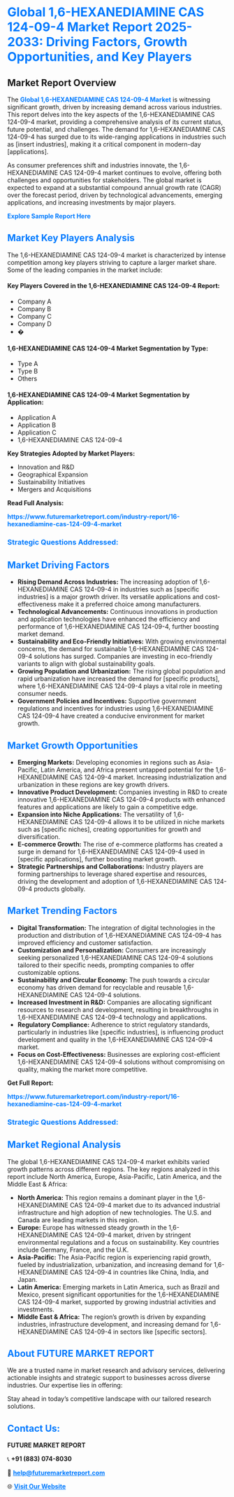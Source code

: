 <h1 style="color: #007BFF;">Global 1,6-HEXANEDIAMINE CAS 124-09-4 Market Report 2025-2033: Driving Factors, Growth Opportunities, and Key Players</h1>

<section id="overview">
<h2>Market Report Overview</h2>
<p>The <a href="https://www.futuremarketreport.com/industry-report/16-hexanediamine-cas-124-09-4-market" style="color: #007BFF; text-decoration: none;"><strong>Global 1,6-HEXANEDIAMINE CAS 124-09-4 Market</strong></a> is witnessing significant growth, driven by increasing demand across various industries. This report delves into the key aspects of the 1,6-HEXANEDIAMINE CAS 124-09-4 market, providing a comprehensive analysis of its current status, future potential, and challenges. The demand for 1,6-HEXANEDIAMINE CAS 124-09-4 has surged due to its wide-ranging applications in industries such as [insert industries], making it a critical component in modern-day [applications].</p>
<p>As consumer preferences shift and industries innovate, the 1,6-HEXANEDIAMINE CAS 124-09-4 market continues to evolve, offering both challenges and opportunities for stakeholders. The global market is expected to expand at a substantial compound annual growth rate (CAGR) over the forecast period, driven by technological advancements, emerging applications, and increasing investments by major players.</p>
</section>

<section id="overview">
<p><a href="https://www.futuremarketreport.com/request-sample/reportId=119239" style="color: #007BFF; text-decoration: none;"><strong>Explore Sample Report Here</strong></a></p>
</section>

<section id="key-players">
<h2 style="color: #007BFF;">Market Key Players Analysis</h2>
<p>The 1,6-HEXANEDIAMINE CAS 124-09-4 market is characterized by intense competition among key players striving to capture a larger market share. Some of the leading companies in the market include:</p>
<h4>Key Players Covered in the 1,6-HEXANEDIAMINE CAS 124-09-4 Report:</h4>
<ul><li>Company A</li><li>Company B</li><li>Company C</li><li>Company D</li><li>�</li></ul>
<h4>1,6-HEXANEDIAMINE CAS 124-09-4 Market Segmentation by Type:</h4>
<ul><li>Type A</li><li>Type B</li><li>Others</li></ul>

<h4>1,6-HEXANEDIAMINE CAS 124-09-4 Market Segmentation by Application:</h4>
<ul><li>Application A</li><li>Application B</li><li>Application C</li><li>1,6-HEXANEDIAMINE CAS 124-09-4</li></ul>
<p><strong>Key Strategies Adopted by Market Players:</strong></p>
<ul>
<li>Innovation and R&D</li>
<li>Geographical Expansion</li>
<li>Sustainability Initiatives</li>
<li>Mergers and Acquisitions</li>
</ul>
</section>

<section>
<p><strong>Read Full Analysis: </strong></p><a href="https://www.futuremarketreport.com/industry-report/16-hexanediamine-cas-124-09-4-market" style="color: #007BFF; text-decoration: none;"><strong>https://www.futuremarketreport.com/industry-report/16-hexanediamine-cas-124-09-4-market</strong></a>
<h3 style="color: #007BFF;">Strategic Questions Addressed:</h3>
</section>

<section id="driving-factors">
<h2 style="color: #007BFF;">Market Driving Factors</h2>
<ul>
<li><strong>Rising Demand Across Industries:</strong> The increasing adoption of 1,6-HEXANEDIAMINE CAS 124-09-4 in industries such as [specific industries] is a major growth driver. Its versatile applications and cost-effectiveness make it a preferred choice among manufacturers.</li>
<li><strong>Technological Advancements:</strong> Continuous innovations in production and application technologies have enhanced the efficiency and performance of 1,6-HEXANEDIAMINE CAS 124-09-4, further boosting market demand.</li>
<li><strong>Sustainability and Eco-Friendly Initiatives:</strong> With growing environmental concerns, the demand for sustainable 1,6-HEXANEDIAMINE CAS 124-09-4 solutions has surged. Companies are investing in eco-friendly variants to align with global sustainability goals.</li>
<li><strong>Growing Population and Urbanization:</strong> The rising global population and rapid urbanization have increased the demand for [specific products], where 1,6-HEXANEDIAMINE CAS 124-09-4 plays a vital role in meeting consumer needs.</li>
<li><strong>Government Policies and Incentives:</strong> Supportive government regulations and incentives for industries using 1,6-HEXANEDIAMINE CAS 124-09-4 have created a conducive environment for market growth.</li>
</ul>
</section>

<section id="growth-opportunities">
<h2 style="color: #007BFF;">Market Growth Opportunities</h2>
<ul>
<li><strong>Emerging Markets:</strong> Developing economies in regions such as Asia-Pacific, Latin America, and Africa present untapped potential for the 1,6-HEXANEDIAMINE CAS 124-09-4 market. Increasing industrialization and urbanization in these regions are key growth drivers.</li>
<li><strong>Innovative Product Development:</strong> Companies investing in R&D to create innovative 1,6-HEXANEDIAMINE CAS 124-09-4 products with enhanced features and applications are likely to gain a competitive edge.</li>
<li><strong>Expansion into Niche Applications:</strong> The versatility of 1,6-HEXANEDIAMINE CAS 124-09-4 allows it to be utilized in niche markets such as [specific niches], creating opportunities for growth and diversification.</li>
<li><strong>E-commerce Growth:</strong> The rise of e-commerce platforms has created a surge in demand for 1,6-HEXANEDIAMINE CAS 124-09-4 used in [specific applications], further boosting market growth.</li>
<li><strong>Strategic Partnerships and Collaborations:</strong> Industry players are forming partnerships to leverage shared expertise and resources, driving the development and adoption of 1,6-HEXANEDIAMINE CAS 124-09-4 products globally.</li>
</ul>
</section>

<section id="trending-factors">
<h2 style="color: #007BFF;">Market Trending Factors</h2>
<ul>
<li><strong>Digital Transformation:</strong> The integration of digital technologies in the production and distribution of 1,6-HEXANEDIAMINE CAS 124-09-4 has improved efficiency and customer satisfaction.</li>
<li><strong>Customization and Personalization:</strong> Consumers are increasingly seeking personalized 1,6-HEXANEDIAMINE CAS 124-09-4 solutions tailored to their specific needs, prompting companies to offer customizable options.</li>
<li><strong>Sustainability and Circular Economy:</strong> The push towards a circular economy has driven demand for recyclable and reusable 1,6-HEXANEDIAMINE CAS 124-09-4 solutions.</li>
<li><strong>Increased Investment in R&D:</strong> Companies are allocating significant resources to research and development, resulting in breakthroughs in 1,6-HEXANEDIAMINE CAS 124-09-4 technology and applications.</li>
<li><strong>Regulatory Compliance:</strong> Adherence to strict regulatory standards, particularly in industries like [specific industries], is influencing product development and quality in the 1,6-HEXANEDIAMINE CAS 124-09-4 market.</li>
<li><strong>Focus on Cost-Effectiveness:</strong> Businesses are exploring cost-efficient 1,6-HEXANEDIAMINE CAS 124-09-4 solutions without compromising on quality, making the market more competitive.</li>
</ul>
</section>

<section>
<p><strong>Get Full Report: </strong></p><a href="https://www.futuremarketreport.com/industry-report/16-hexanediamine-cas-124-09-4-market" style="color: #007BFF; text-decoration: none;"><strong>https://www.futuremarketreport.com/industry-report/16-hexanediamine-cas-124-09-4-market</strong></a>
<h3 style="color: #007BFF;">Strategic Questions Addressed:</h3>
</section>


<section id="regional-analysis">
<h2 style="color: #007BFF;">Market Regional Analysis</h2>
<p>The global 1,6-HEXANEDIAMINE CAS 124-09-4 market exhibits varied growth patterns across different regions. The key regions analyzed in this report include North America, Europe, Asia-Pacific, Latin America, and the Middle East & Africa:</p>
<ul>
<li><strong>North America:</strong> This region remains a dominant player in the 1,6-HEXANEDIAMINE CAS 124-09-4 market due to its advanced industrial infrastructure and high adoption of new technologies. The U.S. and Canada are leading markets in this region.</li>
<li><strong>Europe:</strong> Europe has witnessed steady growth in the 1,6-HEXANEDIAMINE CAS 124-09-4 market, driven by stringent environmental regulations and a focus on sustainability. Key countries include Germany, France, and the U.K.</li>
<li><strong>Asia-Pacific:</strong> The Asia-Pacific region is experiencing rapid growth, fueled by industrialization, urbanization, and increasing demand for 1,6-HEXANEDIAMINE CAS 124-09-4 in countries like China, India, and Japan.</li>
<li><strong>Latin America:</strong> Emerging markets in Latin America, such as Brazil and Mexico, present significant opportunities for the 1,6-HEXANEDIAMINE CAS 124-09-4 market, supported by growing industrial activities and investments.</li>
<li><strong>Middle East & Africa:</strong> The region’s growth is driven by expanding industries, infrastructure development, and increasing demand for 1,6-HEXANEDIAMINE CAS 124-09-4 in sectors like [specific sectors].</li>
</ul>
</section>

<footer>
<h2 style="color: #007BFF;">About FUTURE MARKET REPORT</h2>
<p>We are a trusted name in market research and advisory services, delivering actionable insights and strategic support to businesses across diverse industries. Our expertise lies in offering:</p>

<p>Stay ahead in today’s competitive landscape with our tailored research solutions.</p>

<h2 style="color: #007BFF;">Contact Us:</h2>
<p><strong>FUTURE MARKET REPORT</strong></p>
<p>📞 <strong>+91 (883) 074-8030</strong></p>
<p>📧 <strong><a href="mailto:help@futuremarketreport.com" style="color: #007BFF;">help@futuremarketreport.com</a></strong></p>
<p>🌐 <strong><a href="https://www.futuremarketreport.com/" style="color: #007BFF;">Visit Our Website</a></strong></p>
</footer>